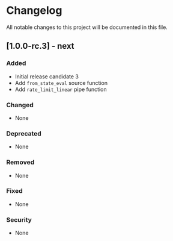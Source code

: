 # Changelog
All notable changes to this project will be documented in this file.

## [1.0.0-rc.3] - next

### Added
- Initial release candidate 3   
- Add `from_state_eval` source function
- Add `rate_limit_linear` pipe function

### Changed
- None

### Deprecated
- None

### Removed
- None

### Fixed
- None

### Security
- None